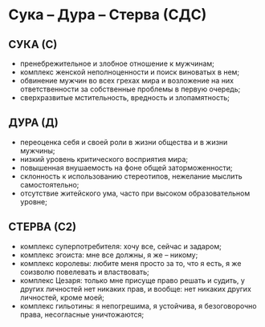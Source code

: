 # Сука – Дура – Стерва (СДС)

## СУКА (С)

- пренебрежительное и злобное отношение к мужчинам;
- комплекс женской неполноценности и поиск виноватых в нем;
- обвинение мужчин во всех грехах мира и возложение на них ответственности за собственные проблемы в первую очередь;
- сверхразвитые мстительность, вредность и злопамятность;

## ДУРА (Д)

- переоценка себя и своей роли в жизни общества и в жизни мужчины;
- низкий уровень критического восприятия мира;
- повышенная внушаемость на фоне общей заторможенности;
- склонность к использованию стереотипов, нежелание мыслить самостоятельно;
- отсутствие житейского ума, часто при высоком образовательном уровне;

## СТЕРВА (С2)

- комплекс суперпотребителя: хочу все, сейчас и задаром;
- комплекс эгоиста: мне все должны, я же – никому;
- комплекс королевы: любите меня просто за то, что я есть, я же соизволю повелевать и властвовать;
- комплекс Цезаря: только мне присуще право решать и судить, у других личностей нет никаких прав, и вообще: нет никаких других личностей, кроме моей;
- комплекс гильотины: я непогрешима, я устойчива, я безоговорочно права, несогласные уничтожаются;
